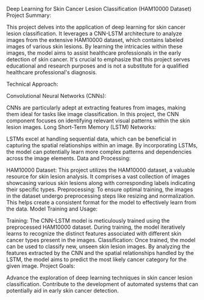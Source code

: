 Deep Learning for Skin Cancer Lesion Classification (HAM10000 Dataset)
Project Summary:

This project delves into the application of deep learning for skin cancer lesion classification. It leverages a CNN-LSTM architecture to analyze images from the extensive HAM10000 dataset, which contains labeled images of various skin lesions. By learning the intricacies within these images, the model aims to assist healthcare professionals in the early detection of skin cancer. It's crucial to emphasize that this project serves educational and research purposes and is not a substitute for a qualified healthcare professional's diagnosis.

Technical Approach:

Convolutional Neural Networks (CNNs):

CNNs are particularly adept at extracting features from images, making them ideal for tasks like image classification.
In this project, the CNN component focuses on identifying relevant visual patterns within the skin lesion images.
Long Short-Term Memory (LSTM) Networks:

LSTMs excel at handling sequential data, which can be beneficial in capturing the spatial relationships within an image.
By incorporating LSTMs, the model can potentially learn more complex patterns and dependencies across the image elements.
Data and Processing:

HAM10000 Dataset:
This project utilizes the HAM10000 dataset, a valuable resource for skin lesion analysis.
It comprises a vast collection of images showcasing various skin lesions along with corresponding labels indicating their specific types.
Preprocessing:
To ensure optimal training, the images in the dataset undergo preprocessing steps like resizing and normalization.
This helps create a consistent format for the model to effectively learn from the data.
Model Training and Usage:

Training:
The CNN-LSTM model is meticulously trained using the preprocessed HAM10000 dataset.
During training, the model iteratively learns to recognize the distinct features associated with different skin cancer types present in the images.
Classification:
Once trained, the model can be used to classify new, unseen skin lesion images.
By analyzing the features extracted by the CNN and the spatial relationships handled by the LSTM, the model aims to predict the most likely cancer category for the given image.
Project Goals:

Advance the exploration of deep learning techniques in skin cancer lesion classification.
Contribute to the development of automated systems that can potentially aid in early skin cancer detection.
